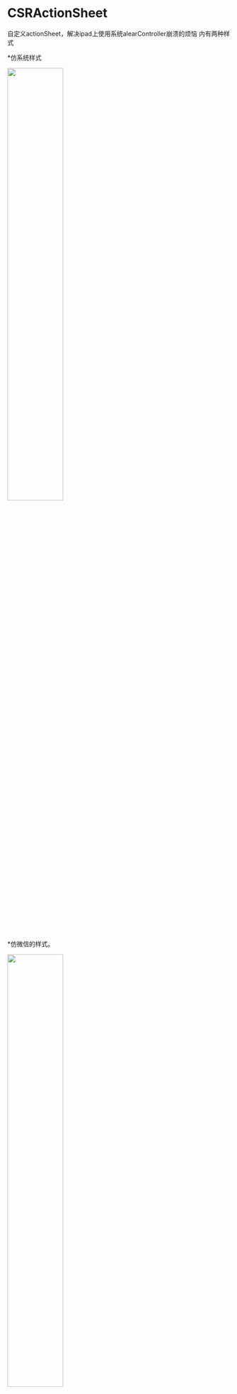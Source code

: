 # CSRActionSheet
自定义actionSheet，解决ipad上使用系统alearController崩溃的烦恼
内有两种样式

*仿系统样式

 <img src="https://github.com/CSRPackage/CSRActionSheet/master/1.png" width="50%" height="50%">
 
*仿微信的样式。

 <img src="https://github.com/CSRPackage/CSRActionSheet/master/2.png" width="50%" height="50%">
 
支持自定义头部视图，具体可看代码。
